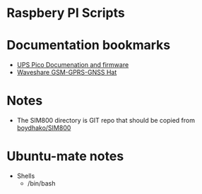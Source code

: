 # Raspbery PI Scripts

# Documentation bookmarks
- [UPS Pico Documenation and firmware](https://pimodules.com/common-updates)
- [Waveshare GSM-GPRS-GNSS Hat](https://www.waveshare.com/wiki/GSM/GPRS/GNSS_HAT)

# Notes
- The SIM800 directory is GIT repo that should be copied from [boydhako/SIM800](https://github.com/boydhako/SIM800.git)

# Ubuntu-mate notes
- Shells
	- /bin/bash
